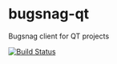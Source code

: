 bugsnag-qt
==========

Bugsnag client for QT projects

[![Build Status](https://travis-ci.org/tanel/bugsnag-qt.svg?branch=master)](https://travis-ci.org/tanel/bugsnag-qt)
